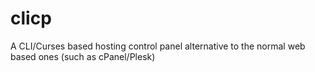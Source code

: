 # clicp
A CLI/Curses based hosting control panel alternative to the normal web based ones (such as cPanel/Plesk)
